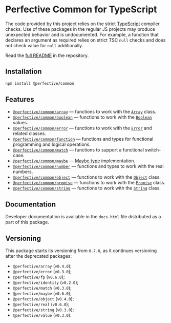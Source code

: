 # Perfective Common for TypeScript

The code provided by this project relies on the strict [TypeScript](http://typescriptlang.org) compiler checks.
Use of these packages in the regular JS projects may produce unexpected behavior and is undocumented.
For example,
a function that declares an argument as required relies on strict TSC `null` checks
and does not check value for `null` additionally.

Read the [full README](https://github.com/perfective/ts.common/#readme)
in the repository.

## Installation

```bash
npm install @perfective/common
```

## Features

-   [`@perfective/common/array`](https://github.com/perfective/ts.common/tree/main/src/array/index.adoc)
    — functions to work with the
    [`Array`](https://developer.mozilla.org/en-US/docs/Web/JavaScript/Reference/Global_Objects/Array) class.
-   [`@perfective/common/boolean`](https://github.com/perfective/ts.common/tree/main/src/boolean/index.adoc)
    — functions to work with the
    [`Boolean`](https://developer.mozilla.org/en-US/docs/Web/JavaScript/Reference/Global_Objects/Boolean) values.
-   [`@perfective/common/error`](https://github.com/perfective/ts.common/tree/main/src/error/index.adoc)
    — functions to work with the
    [`Error`](https://developer.mozilla.org/en-US/docs/Web/JavaScript/Reference/Global_Objects/Error)
    and related classes.
-   [`@perfective/common/function`](https://github.com/perfective/ts.common/tree/main/src/function/index.adoc)
    — functions and types for functional programming and logical operations.
-   [`@perfective/common/match`](https://github.com/perfective/ts.common/tree/main/src/match/index.adoc)
    — functions to support a functional switch-case.
-   [`@perfective/common/maybe`](https://github.com/perfective/ts.common/tree/main/src/maybe/index.adoc)
    — [Maybe type](https://en.wikipedia.org/wiki/Option_type) implementation.
-   [`@perfective/common/number`](https://github.com/perfective/ts.common/tree/main/src/number/index.adoc)
    — functions and types to work with the real numbers.
-   [`@perfective/common/object`](https://github.com/perfective/ts.common/tree/main/src/object/index.adoc)
    — functions to work with the
    [`Object`](https://developer.mozilla.org/en-US/docs/Web/JavaScript/Reference/Global_Objects/Object) class.
-   [`@perfective/common/promise`](https://github.com/perfective/ts.common/tree/main/src/promise/index.adoc)
    — functions to work with the
    [`Promise`](https://developer.mozilla.org/en-US/docs/Web/JavaScript/Reference/Global_Objects/Promise) class.
-   [`@perfective/common/string`](https://github.com/perfective/ts.common/tree/main/src/string/index.adoc)
    — functions to work with the
    [`String`](https://developer.mozilla.org/en-US/docs/Web/JavaScript/Reference/Global_Objects/String) class.

## Documentation

Developer documentation is available in the `docs.html` file distributed as a part of this package.

## Versioning

This package starts its versioning from `0.7.0`,
as it continues versioning after the deprecated packages:

-   `@perfective/array` (`v0.4.0`);
-   `@perfective/error` (`v0.3.0`);
-   `@perfective/fp` (`v0.6.0`);
-   `@perfective/identity` (`v0.2.0`);
-   `@perfective/match` (`v0.3.0`);
-   `@perfective/maybe` (`v0.6.0`);
-   `@perfective/object` (`v0.4.0`);
-   `@perfective/real` (`v0.6.0`);
-   `@perfective/string` (`v0.3.0`);
-   `@perfective/value` (`v0.3.0`).
